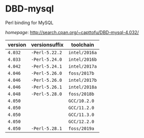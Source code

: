 # DBD-mysql

Perl binding for MySQL

*homepage*: <http://search.cpan.org/~capttofu/DBD-mysql-4.032/>

version | versionsuffix | toolchain
--------|---------------|----------
``4.032`` | ``-Perl-5.22.2`` | ``intel/2016a``
``4.033`` | ``-Perl-5.24.0`` | ``intel/2016b``
``4.042`` | ``-Perl-5.24.1`` | ``intel/2017a``
``4.046`` | ``-Perl-5.26.0`` | ``foss/2017b``
``4.046`` | ``-Perl-5.26.0`` | ``intel/2017b``
``4.046`` | ``-Perl-5.26.1`` | ``intel/2018a``
``4.048`` | ``-Perl-5.28.0`` | ``foss/2018b``
``4.050`` |  | ``GCC/10.2.0``
``4.050`` |  | ``GCC/11.2.0``
``4.050`` |  | ``GCC/11.3.0``
``4.050`` |  | ``GCC/12.2.0``
``4.050`` | ``-Perl-5.28.1`` | ``foss/2019a``

